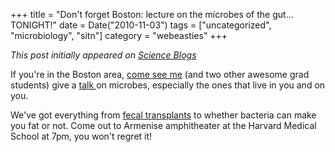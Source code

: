 +++
title = "Don't forget Boston: lecture on the microbes of the gut... TONIGHT!"
date = Date("2010-11-03")
tags = ["uncategorized", "microbiology", "sitn"]
category = "webeasties"
+++

_This post initially appeared on [Science Blogs](http://scienceblogs.com/webeasties)_

If you're in the Boston area, [come see me](scienceblogs.com/webeasties/science_in_the_news_microbes_o) (and two other awesome grad students) give a [talk ](https://sitn.hms.harvard.edu/sitn-seminars/)on microbes, especially the ones that live in you and on you.

We've got everything from [fecal transplants](http://www.nytimes.com/2010/07/13/science/13micro.html?pagewanted=all) to whether bacteria can make you fat or not. Come out to Armenise amphitheater at the Harvard Medical School at 7pm, you won't regret it!

      
  
